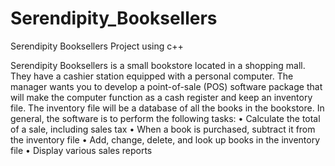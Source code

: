 # Serendipity_Booksellers
Serendipity Booksellers Project using c++

Serendipity Booksellers is a small bookstore located in a shopping mall. They have a cashier station equipped with a personal computer. The manager wants you to develop a point-of-sale (POS) software package that will make the computer function as a cash register and keep an inventory file. The inventory file will be a database of all the books in the bookstore. In general, the software is to perform the following tasks:
• Calculate the total of a sale, including sales tax
• When a book is purchased, subtract it from the inventory file
• Add, change, delete, and look up books in the inventory file
• Display various sales reports


